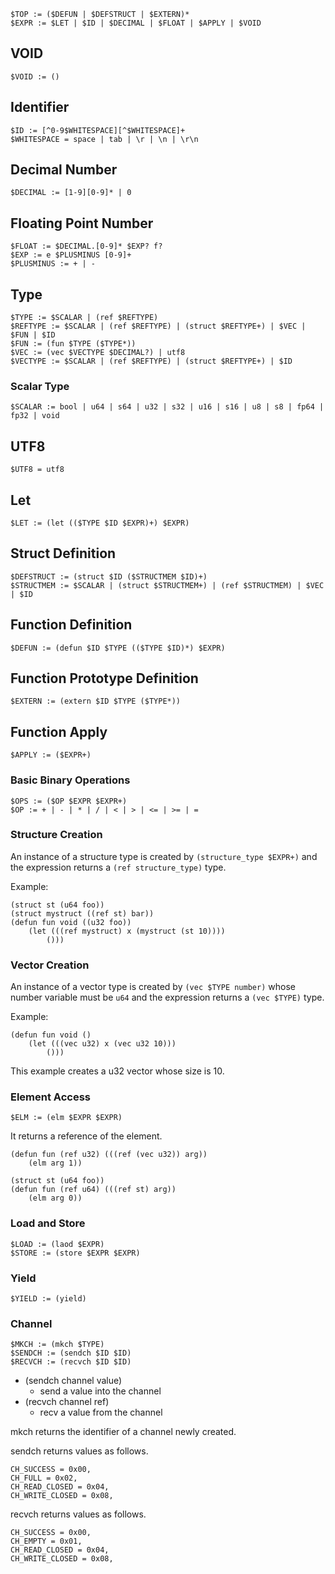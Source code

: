 
```
$TOP := ($DEFUN | $DEFSTRUCT | $EXTERN)*
$EXPR := $LET | $ID | $DECIMAL | $FLOAT | $APPLY | $VOID
```

## VOID

```
$VOID := ()
```

## Identifier

```
$ID := [^0-9$WHITESPACE][^$WHITESPACE]+
$WHITESPACE = space | tab | \r | \n | \r\n
```

## Decimal Number

```
$DECIMAL := [1-9][0-9]* | 0
```

## Floating Point Number

```
$FLOAT := $DECIMAL.[0-9]* $EXP? f?
$EXP := e $PLUSMINUS [0-9]+
$PLUSMINUS := + | -
```

## Type

```
$TYPE := $SCALAR | (ref $REFTYPE)
$REFTYPE := $SCALAR | (ref $REFTYPE) | (struct $REFTYPE+) | $VEC | $FUN | $ID
$FUN := (fun $TYPE ($TYPE*))
$VEC := (vec $VECTYPE $DECIMAL?) | utf8
$VECTYPE := $SCALAR | (ref $REFTYPE) | (struct $REFTYPE+) | $ID
```

### Scalar Type

```
$SCALAR := bool | u64 | s64 | u32 | s32 | u16 | s16 | u8 | s8 | fp64 | fp32 | void
```

## UTF8

```
$UTF8 = utf8
```

## Let

```
$LET := (let (($TYPE $ID $EXPR)+) $EXPR)
```

## Struct Definition

```
$DEFSTRUCT := (struct $ID ($STRUCTMEM $ID)+)
$STRUCTMEM := $SCALAR | (struct $STRUCTMEM+) | (ref $STRUCTMEM) | $VEC | $ID
```

## Function Definition

```
$DEFUN := (defun $ID $TYPE (($TYPE $ID)*) $EXPR)
```

## Function Prototype Definition

```
$EXTERN := (extern $ID $TYPE ($TYPE*))
```

## Function Apply

```
$APPLY := ($EXPR+)
```

### Basic Binary Operations

```
$OPS := ($OP $EXPR $EXPR+)
$OP := + | - | * | / | < | > | <= | >= | =
```

### Structure Creation

An instance of a structure type is created by ```(structure_type $EXPR+)``` and the expression returns
a ```(ref structure_type)``` type.

Example:
```
(struct st (u64 foo))
(struct mystruct ((ref st) bar))
(defun fun void ((u32 foo))
    (let (((ref mystruct) x (mystruct (st 10))))
        ()))
```

### Vector Creation

An instance of a vector type is created by ```(vec $TYPE number)``` whose number variable must be ```u64``` and the expression returns a ```(vec $TYPE)``` type.

Example:
```
(defun fun void ()
    (let (((vec u32) x (vec u32 10)))
        ()))
```
This example creates a u32 vector whose size is 10.

### Element Access

```
$ELM := (elm $EXPR $EXPR)
```

It returns a reference of the element.

```
(defun fun (ref u32) (((ref (vec u32)) arg))
    (elm arg 1))
```

```
(struct st (u64 foo))
(defun fun (ref u64) (((ref st) arg))
    (elm arg 0))
```

### Load and Store

```
$LOAD := (laod $EXPR)
$STORE := (store $EXPR $EXPR)
```

### Yield

```
$YIELD := (yield)
```

### Channel

```
$MKCH := (mkch $TYPE)
$SENDCH := (sendch $ID $ID)
$RECVCH := (recvch $ID $ID)
```

- (sendch channel value)
  - send a value into the channel
- (recvch channel ref)
  - recv a value from the channel

mkch returns the identifier of a channel newly created.

sendch returns values as follows.

```
CH_SUCCESS = 0x00,
CH_FULL = 0x02,
CH_READ_CLOSED = 0x04,
CH_WRITE_CLOSED = 0x08,
```

recvch returns values as follows.

```
CH_SUCCESS = 0x00,
CH_EMPTY = 0x01,
CH_READ_CLOSED = 0x04,
CH_WRITE_CLOSED = 0x08,
```